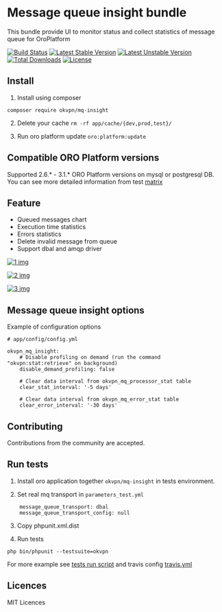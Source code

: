 # Message queue insight bundle

This bundle provide UI to monitor status and collect statistics of message queue for OroPlatform

[![Build Status](https://travis-ci.org/vtsykun/mq-insight.svg?branch=master)](https://travis-ci.org/vtsykun/mq-insight) [![Latest Stable Version](https://poser.okvpn.org/okvpn/mq-insight/version)](https://packagist.org/packages/okvpn/mq-insight) [![Latest Unstable Version](https://poser.okvpn.org/okvpn/mq-insight/v/unstable)](//packagist.org/packages/okvpn/mq-insight) [![Total Downloads](https://poser.okvpn.org/okvpn/mq-insight/downloads)](https://packagist.org/packages/okvpn/mq-insight) [![License](https://poser.okvpn.org/okvpn/mq-insight/license)](https://packagist.org/packages/okvpn/mq-insight)

## Install

1. Install using composer
```
composer require okvpn/mq-insight
```

2. Delete your cache `rm -rf app/cache/{dev,prod,test}/`

3. Run oro platform update `oro:platform:update`

## Compatible ORO Platform versions

Supported 2.6.* - 3.1.* ORO Platform versions on mysql or postgresql DB. You can see more detailed information from test [matrix](https://travis-ci.org/vtsykun/mq-insight)

## Feature

* Queued messages chart
* Execution time statistics
* Errors statistics
* Delete invalid message from queue
* Support dbal and amqp driver

[![1 img](src/Resources/docs/1.png)](src/Resources/docs/1.png)

[![2 img](src/Resources/docs/2.png)](src/Resources/docs/2.png)

[![3 img](src/Resources/docs/3.png)](src/Resources/docs/3.png)

## Message queue insight options

Example of configuration options
```
# app/config/config.yml

okvpn_mq_insight:
    # Disable profiling on demand (run the command "okvpn:stat:retrieve" on background)
    disable_demand_profiling: false
    
    # Clear data interval from okvpn_mq_processor_stat table
    clear_stat_interval: '-5 days'
    
    # Clear data interval from okvpn_mq_error_stat table
    clear_error_interval: '-30 days'
```

## Contributing

Contributions from the community are accepted.

## Run tests

1. Install oro application together `okvpn/mq-insight` in tests environment.

2. Set real mq transport in `parameters_test.yml`

```
    message_queue_transport: dbal
    message_queue_transport_config: null
```

3. Copy phpunit.xml.dist

4. Run tests

```
php bin/phpunit --testsuite=okvpn
```

For more example see [tests run script](tests/run.sh) and travis config [travis.yml](.travis.yml)

## Licences

MIT Licences 
